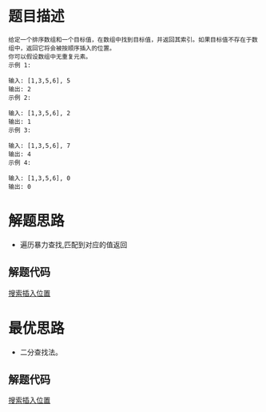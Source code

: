 # 题目描述 

```
给定一个排序数组和一个目标值，在数组中找到目标值，并返回其索引。如果目标值不存在于数组中，返回它将会被按顺序插入的位置。
你可以假设数组中无重复元素。
示例 1:

输入: [1,3,5,6], 5
输出: 2
示例 2:

输入: [1,3,5,6], 2
输出: 1
示例 3:

输入: [1,3,5,6], 7
输出: 4
示例 4:

输入: [1,3,5,6], 0
输出: 0

```

# 解题思路
* 遍历暴力查找,匹配到对应的值返回 


## 解题代码

[搜索插入位置](35-my.py)


# 最优思路
* 二分查找法。

## 解题代码 

[搜索插入位置](35-ans.py)
